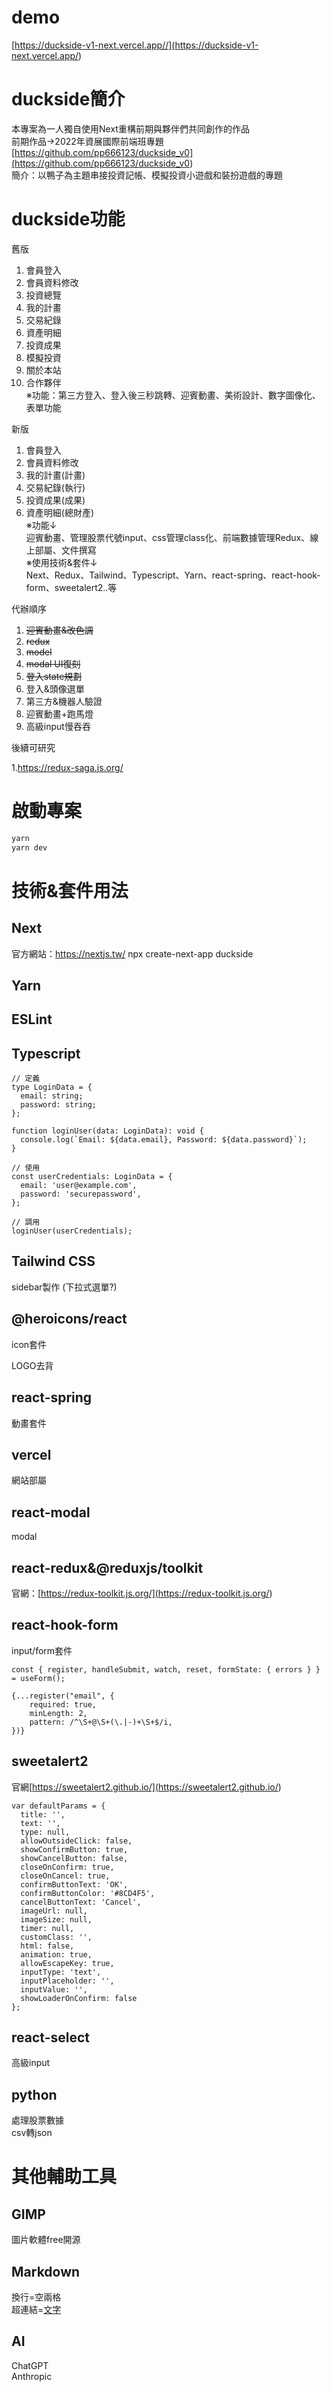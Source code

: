 # demo
[https://duckside-v1-next.vercel.app//](<https://duckside-v1-next.vercel.app/>)
# duckside簡介
本專案為一人獨自使用Next重構前期與夥伴們共同創作的作品    
前期作品→2022年資展國際前端班專題[https://github.com/pp666123/duckside_v0](<https://github.com/pp666123/duckside_v0>)    
簡介：以鴨子為主題串接投資記帳、模擬投資小遊戲和裝扮遊戲的專題  

# duckside功能

舊版

1. 會員登入 
2. 會員資料修改
4. 投資總覽
5. 我的計畫
6. 交易紀錄
7. 資產明細
8. 投資成果
9. 模擬投資
10. 關於本站
11. 合作夥伴  
※功能：第三方登入、登入後三秒跳轉、迎賓動畫、美術設計、數字圖像化、表單功能

新版

1. 會員登入 
2. 會員資料修改
1. 我的計畫(計畫)
2. 交易紀錄(執行)
3. 投資成果(成果)
4. 資產明細(總財產)  
※功能↓  
迎賓動畫、管理股票代號input、css管理class化、前端數據管理Redux、線上部屬、文件撰寫  
※使用技術&套件↓   
Next、Redux、Tailwind、Typescript、Yarn、react-spring、react-hook-form、sweetalert2..等  

代辦順序

1. ~~迎賓動畫&改色調~~
2. ~~redux~~
1. ~~model~~
1. ~~modal UI復刻~~
1. ~~登入state規劃~~
3. 登入&頭像選單
4. 第三方&機器人驗證
5. 迎賓動畫+跑馬燈
1. 高級input慢吞吞

後續可研究  

1.https://redux-saga.js.org/

# 啟動專案
```bash
yarn 
yarn dev
```

# 技術&套件用法
## Next
官方網站：https://nextjs.tw/
npx create-next-app duckside
## Yarn
## ESLint
## Typescript
```
// 定義
type LoginData = {
  email: string;
  password: string;
};

function loginUser(data: LoginData): void {
  console.log(`Email: ${data.email}, Password: ${data.password}`);
}

// 使用
const userCredentials: LoginData = {
  email: 'user@example.com',
  password: 'securepassword',
};

// 調用
loginUser(userCredentials);
```
## Tailwind CSS
sidebar製作 (下拉式選單?)
## @heroicons/react
icon套件

LOGO去背
## react-spring
動畫套件
## vercel
網站部屬
## react-modal
modal
## react-redux&@reduxjs/toolkit
官網：[https://redux-toolkit.js.org/](<https://redux-toolkit.js.org/>)  
## react-hook-form
input/form套件
```
const { register, handleSubmit, watch, reset, formState: { errors } } = useForm();

{...register("email", {
    required: true,
    minLength: 2,
    pattern: /^\S+@\S+(\.|-)+\S+$/i,
})}
```
## sweetalert2
官網[https://sweetalert2.github.io/](<https://sweetalert2.github.io/>)
```
var defaultParams = {
  title: '',
  text: '',
  type: null,
  allowOutsideClick: false,
  showConfirmButton: true,
  showCancelButton: false,
  closeOnConfirm: true,
  closeOnCancel: true,
  confirmButtonText: 'OK',
  confirmButtonColor: '#8CD4F5',
  cancelButtonText: 'Cancel',
  imageUrl: null,
  imageSize: null,
  timer: null,
  customClass: '',
  html: false,
  animation: true,
  allowEscapeKey: true,
  inputType: 'text',
  inputPlaceholder: '',
  inputValue: '',
  showLoaderOnConfirm: false
};
```
## react-select
高級input
## python 
處理股票數據  
csv轉json

# 其他輔助工具
## GIMP
圖片軟體free開源

## Markdown
換行=空兩格  
超連結=[文字](<www.test.com>)  

## AI
ChatGPT  
Anthropic  